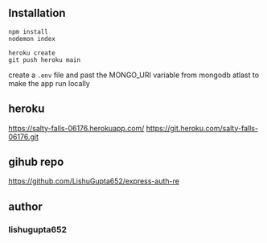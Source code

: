 ## Installation

```
npm install
nodemon index
```

```
heroku create
git push heroku main
```

create a `.env` file and past the MONGO_URI variable from mongodb atlast to make the app run locally

## heroku

https://salty-falls-06176.herokuapp.com/
https://git.heroku.com/salty-falls-06176.git

## gihub repo

https://github.com/LishuGupta652/express-auth-re

## author

### lishugupta652
